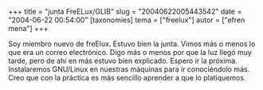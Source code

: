 +++
title = "junta FreELux/GLIB"
slug = "20040622005443542"
date = "2004-06-22 00:54:00"
[taxonomies]
tema = ["freelux"]
autor = ["efren mena"]
+++

Soy miembro nuevo de freElux. Estuvo bien la junta. Vimos más o menos lo
que era un correo electrónico. Digo más o menos por que la luz llegó muy
tarde, pero de ahí en más estuvo bien explicado. Espero ir la próxima.
Instalaremos GNU/Linux en nuestras máquinas para ir conociéndolo más.
Creo que con la práctica es más sencillo aprender a que lo platiquemos.

